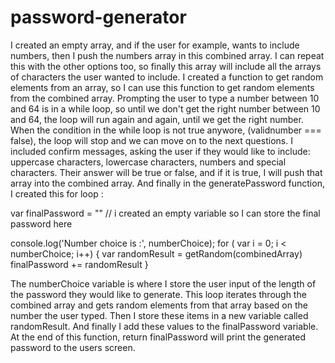 # password-generator
I created an empty array, and if the user for example, wants to include numbers, then I push the numbers array in 
this combined array. I can repeat this with the other options too, so finally this array will include
all the arrays of characters the user wanted to include.
I created a function to get random elements from an array, so I can use this function to get random 
elements from the combined array.
Prompting the user to type a number between 10 and 64 is in a while loop, so until we don't get the right number
between 10 and 64, the loop will run again and again, until we get the right number. 
When the condition in the while loop is not true anywore, (validnumber === false), the loop will stop and
we can move on to the next questions. 
I included confirm messages, asking the user if they would like to include:
uppercase characters, lowercase characters, numbers and special characters. Their answer will be true or false, and 
if it is true, I will push that array into the combined array.
And finally in the generatePassword function, I created this for loop :

var finalPassword = "" // i created an empty variable so I can store the final password here
 
   console.log('Number choice is :', numberChoice);
  for ( var i = 0; i < numberChoice; i++) {
    var randomResult = getRandom(combinedArray)
    finalPassword += randomResult
  }

  The numberChoice variable is where I store the user input of the length of the password they would like
  to generate. This loop iterates through the combined array and gets random elements from that array
  based on the number the user typed. Then I store these items in a new variable called randomResult.
  And finally I add these values to the finalPassword variable.
  At the end of this function, return finalPassword will print the generated password to the users screen.